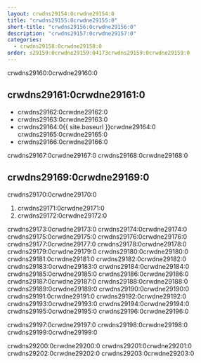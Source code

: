 ```yaml
---
layout: crwdns29154:0crwdne29154:0
title: "crwdns29155:0crwdne29155:0"
short-title: "crwdns29156:0crwdne29156:0"
description: "crwdns29157:0crwdne29157:0"
categories:
  - crwdns29158:0crwdne29158:0
order: s29159:0crwdne29159:04173crwdns29159:0crwdne29159:0
---
```

crwdns29160:0crwdne29160:0

## crwdns29161:0crwdne29161:0

- crwdns29162:0crwdne29162:0
- crwdns29163:0crwdne29163:0
- crwdns29164:0{{ site.baseurl }}crwdne29164:0 crwdns29165:0crwdne29165:0 
- crwdns29166:0crwdne29166:0

crwdns29167:0crwdne29167:0 crwdns29168:0crwdne29168:0

## crwdns29169:0crwdne29169:0

crwdns29170:0crwdne29170:0

1. crwdns29171:0crwdne29171:0
2. crwdns29172:0crwdne29172:0

crwdns29173:0crwdne29173:0 crwdns29174:0crwdne29174:0 crwdns29175:0crwdne29175:0 crwdns29176:0crwdne29176:0 crwdns29177:0crwdne29177:0 crwdns29178:0crwdne29178:0 crwdns29179:0crwdne29179:0 crwdns29180:0crwdne29180:0 crwdns29181:0crwdne29181:0 crwdns29182:0crwdne29182:0 crwdns29183:0crwdne29183:0 crwdns29184:0crwdne29184:0 crwdns29185:0crwdne29185:0 crwdns29186:0crwdne29186:0 crwdns29187:0crwdne29187:0 crwdns29188:0crwdne29188:0 crwdns29189:0crwdne29189:0 crwdns29190:0crwdne29190:0 crwdns29191:0crwdne29191:0 crwdns29192:0crwdne29192:0 crwdns29193:0crwdne29193:0 crwdns29194:0crwdne29194:0 crwdns29195:0crwdne29195:0 crwdns29196:0crwdne29196:0

crwdns29197:0crwdne29197:0 crwdns29198:0crwdne29198:0 crwdns29199:0crwdne29199:0

crwdns29200:0crwdne29200:0 crwdns29201:0crwdne29201:0 crwdns29202:0crwdne29202:0 crwdns29203:0crwdne29203:0